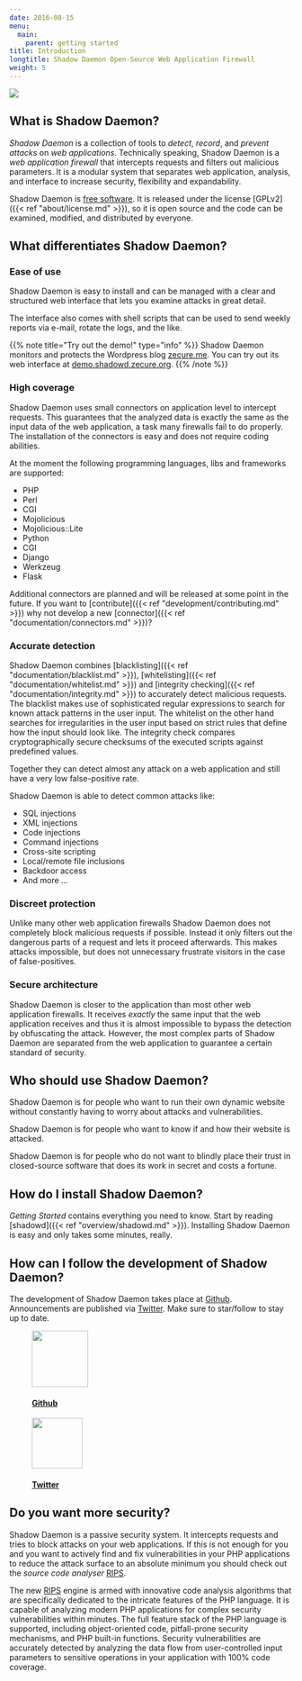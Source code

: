 ```yaml
---
date: 2016-08-15
menu:
  main:
    parent: getting started
title: Introduction
longtitle: Shadow Daemon Open-Source Web Application Firewall
weight: 5
---
```


<img id="logo" src="/img/logo_small.png" />

## What is Shadow Daemon?

*Shadow Daemon* is a collection of tools to *detect*, *record*, and *prevent* *attacks* on *web applications*.
Technically speaking, Shadow Daemon is a *web application firewall* that intercepts requests and filters out malicious parameters.
It is a modular system that separates web application, analysis, and interface to increase security, flexibility and expandability.

Shadow Daemon is <a target="_blank" href="https://www.gnu.org/philosophy/free-sw.html">free software</a>. It is released under the license [GPLv2]({{< ref "about/license.md" >}}), so it is open source and the code can be examined, modified, and distributed by everyone.

## What differentiates Shadow Daemon?

### Ease of use

Shadow Daemon is easy to install and can be managed with a clear and structured web interface that lets you examine attacks in great detail.

The interface also comes with shell scripts that can be used to send weekly reports via e-mail, rotate the logs, and the like.

{{% note title="Try out the demo!" type="info" %}}
Shadow Daemon monitors and protects the Wordpress blog <a target="_blank" href="http://zecure.me/">zecure.me</a>.
You can try out its web interface at <a target="_blank" href="https://demo.shadowd.zecure.org/">demo.shadowd.zecure.org</a>.
{{% /note %}}

### High coverage

Shadow Daemon uses small connectors on application level to intercept requests.
This guarantees that the analyzed data is exactly the same as the input data of the web application, a task many firewalls fail to do properly.
The installation of the connectors is easy and does not require coding abilities.

At the moment the following programming languages, libs and frameworks are supported:

 * PHP
 * Perl
  * CGI
  * Mojolicious
  * Mojolicious::Lite
 * Python
  * CGI
  * Django
  * Werkzeug
  * Flask

Additional connectors are planned and will be released at some point in the future.
If you want to [contribute]({{< ref "development/contributing.md" >}}) why not develop a new [connector]({{< ref "documentation/connectors.md" >}})?

### Accurate detection

Shadow Daemon combines [blacklisting]({{< ref "documentation/blacklist.md" >}}), [whitelisting]({{< ref "documentation/whitelist.md" >}}) and [integrity checking]({{< ref "documentation/integrity.md" >}}) to accurately detect malicious requests.
The blacklist makes use of sophisticated regular expressions to search for known attack patterns in the user input.
The whitelist on the other hand searches for irregularities in the user input based on strict rules that define how the input should look like.
The integrity check compares cryptographically secure checksums of the executed scripts against predefined values.

Together they can detect almost any attack on a web application and still have a very low false-positive rate.

Shadow Daemon is able to detect common attacks like:

 * SQL injections
 * XML injections
 * Code injections
 * Command injections
 * Cross-site scripting
 * Local/remote file inclusions
 * Backdoor access
 * And more ...

### Discreet protection

Unlike many other web application firewalls Shadow Daemon does not completely block malicious requests if possible.
Instead it only filters out the dangerous parts of a request and lets it proceed afterwards.
This makes attacks impossible, but does not unnecessary frustrate visitors in the case of false-positives.

### Secure architecture

Shadow Daemon is closer to the application than most other web application firewalls.
It receives *exactly* the same input that the web application receives and thus it is almost impossible to bypass the detection by obfuscating the attack.
However, the most complex parts of Shadow Daemon are separated from the web application to guarantee a certain standard of security.

## Who should use Shadow Daemon?

Shadow Daemon is for people who want to run their own dynamic website without constantly having to worry about attacks and vulnerabilities.

Shadow Daemon is for people who want to know if and how their website is attacked.

Shadow Daemon is for people who do not want to blindly place their trust in closed-source software that does its work in secret and costs a fortune.

## How do I install Shadow Daemon?

*Getting Started* contains everything you need to know. Start by reading [shadowd]({{< ref "overview/shadowd.md" >}}).
Installing Shadow Daemon is easy and only takes some minutes, really.

## How can I follow the development of Shadow Daemon?

The development of Shadow Daemon takes place at [Github](https://github.com/zecure).
Announcements are published via [Twitter](https://twitter.com/zecureit).
Make sure to star/follow to stay up to date.


<figure class="intro-icon">
 <a href="https://github.com/zecure">
  <img src="/img/octocat.png" height="100px" />
  <figcaption><h4>Github</h4></figcaption>
 </a>
</figure>

<figure class="intro-icon">
 <a href="https://twitter.com/zecureit">
  <img src="/img/twitter.png" height="90px" />
  <figcaption><h4>Twitter</h4></figcaption>
 </a>
</figure>

## Do you want more security?

Shadow Daemon is a passive security system.
It intercepts requests and tries to block attacks on your web applications.
If this is not enough for you and you want to actively find and fix vulnerabilities in your PHP applications to reduce the attack surface to an absolute minimum you should check out the *source code analyser* [RIPS](https://www.ripstech.com).

The new [RIPS](https://www.ripstech.com) engine is armed with innovative code analysis algorithms that are specifically dedicated to the intricate features of the PHP language.
It is capable of analyzing modern PHP applications for complex security vulnerabilities within minutes.
The full feature stack of the PHP language is supported, including object-oriented code, pitfall-prone security mechanisms, and PHP built-in functions.
Security vulnerabilities are accurately detected by analyzing the data flow from user-controlled input parameters to sensitive operations in your application with 100% code coverage.


